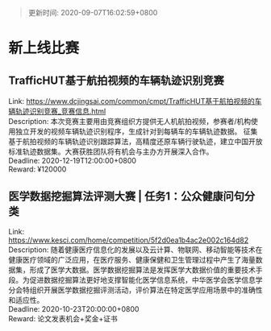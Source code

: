 > 更新时间: 2020-09-07T16:02:59+0800 

# 新上线比赛


## TrafficHUT基于航拍视频的车辆轨迹识别竞赛
Link: https://www.dcjingsai.com/common/cmpt/TrafficHUT基于航拍视频的车辆轨迹识别竞赛_竞赛信息.html  
Description: 本次竞赛主要用由竞赛组织方提供无人机航拍视频，参赛者/机构使用独立开发的视频车辆轨迹识别程序，生成针对到每辆车的车辆轨迹数据。
征集基于航拍视频的车辆轨迹识别跟踪算法，高精度还原车辆行驶轨迹，建立中国开放标准轨迹数据集。大赛获胜团队将有机会与主办方开展深入合作。  
Deadline: 2020-12-19T12:00:00+0800  
Reward: ¥120000  

## 医学数据挖掘算法评测大赛 | 任务1：公众健康问句分类
Link: https://www.kesci.com/home/competition/5f2d0ea1b4ac2e002c164d82  
Description: 随着健康医疗信息化的发展以及云计算、物联网、移动智能等技术在健康医疗领域的广泛应用，在医疗服务、健康保健和卫生管理过程中产生了海量数据集，形成了医学大数据。医学数据挖掘算法是发挥医学大数据价值的重要技术手段。为促进数据挖掘算法更好地支撑智能化医学信息系统，中华医学会医学信息学分会特组织开展医学数据挖掘评测活动，评价算法在特定医学应用场景中的准确性和适应性。  
Deadline: 2020-10-23T20:00:00+0800  
Reward: 论文发表机会+奖金+证书  

